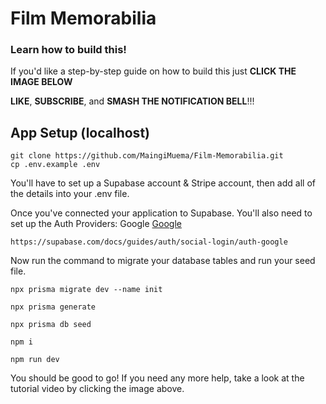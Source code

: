 # Film Memorabilia

### Learn how to build this!

If you'd like a step-by-step guide on how to build this just **CLICK THE IMAGE BELOW**



**LIKE**, **SUBSCRIBE**, and **SMASH THE NOTIFICATION BELL**!!!

## App Setup (localhost)

```
git clone https://github.com/MaingiMuema/Film-Memorabilia.git
cp .env.example .env
```

You'll have to set up a Supabase account & Stripe account, then add all of the details into your .env file.

Once you've connected your application to Supabase. You'll also need to set up the Auth Providers:
    Google [Google](https://cloud.google.com)
    
    https://supabase.com/docs/guides/auth/social-login/auth-google
    
Now run the command to migrate your database tables and run your seed file.
    
```
npx prisma migrate dev --name init

npx prisma generate

npx prisma db seed

npm i

npm run dev
```

You should be good to go! If you need any more help, take a look at the tutorial video by clicking the image above.

